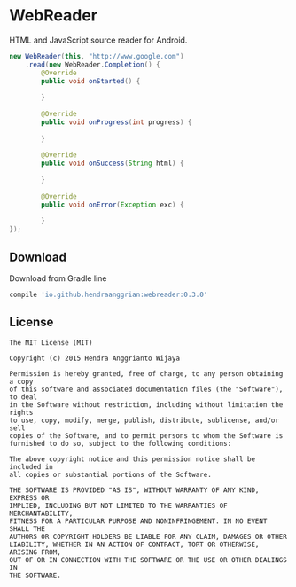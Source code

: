 WebReader
=========

HTML and JavaScript source reader for Android.

```java
new WebReader(this, "http://www.google.com")
    .read(new WebReader.Completion() {
        @Override
        public void onStarted() {
        
        }
        
        @Override
        public void onProgress(int progress) {
        
        }
        
        @Override
        public void onSuccess(String html) {
            
        }
        
        @Override
        public void onError(Exception exc) {
        
        }
});
```


Download
--------

Download from Gradle line

```gradle
compile 'io.github.hendraanggrian:webreader:0.3.0'
```


License
--------

    The MIT License (MIT)

    Copyright (c) 2015 Hendra Anggrianto Wijaya
    
    Permission is hereby granted, free of charge, to any person obtaining a copy
    of this software and associated documentation files (the "Software"), to deal
    in the Software without restriction, including without limitation the rights
    to use, copy, modify, merge, publish, distribute, sublicense, and/or sell
    copies of the Software, and to permit persons to whom the Software is
    furnished to do so, subject to the following conditions:
    
    The above copyright notice and this permission notice shall be included in
    all copies or substantial portions of the Software.
    
    THE SOFTWARE IS PROVIDED "AS IS", WITHOUT WARRANTY OF ANY KIND, EXPRESS OR
    IMPLIED, INCLUDING BUT NOT LIMITED TO THE WARRANTIES OF MERCHANTABILITY,
    FITNESS FOR A PARTICULAR PURPOSE AND NONINFRINGEMENT. IN NO EVENT SHALL THE
    AUTHORS OR COPYRIGHT HOLDERS BE LIABLE FOR ANY CLAIM, DAMAGES OR OTHER
    LIABILITY, WHETHER IN AN ACTION OF CONTRACT, TORT OR OTHERWISE, ARISING FROM,
    OUT OF OR IN CONNECTION WITH THE SOFTWARE OR THE USE OR OTHER DEALINGS IN
    THE SOFTWARE.

